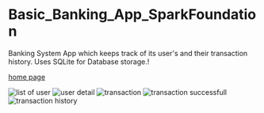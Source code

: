 # Basic_Banking_App_SparkFoundation
Banking System App which keeps track of its user's and their transaction history.
Uses SQLite for Database storage.!




[home page](https://user-images.githubusercontent.com/56485386/159137006-7b39af9d-ecbf-4493-a50c-a8ee44905bfd.jpg)

![list of user](https://user-images.githubusercontent.com/56485386/159137135-899eaccd-6e95-4469-97b8-708a059663c3.jpg)
![user detail](https://user-images.githubusercontent.com/56485386/159137144-6b0bf893-5af7-4fa2-91b7-aecbca0af796.jpg)
![transaction](https://user-images.githubusercontent.com/56485386/159137147-eeaeaba0-7408-4679-ad89-2c9bb0130da7.jpg)
![transaction successfull](https://user-images.githubusercontent.com/56485386/159137150-edc8b9a5-ef8f-4b83-9320-da3cf4c0abf5.jpg)
![transaction history](https://user-images.githubusercontent.com/56485386/159137152-b1893254-9efc-4161-841c-f451728ec41a.jpg)
